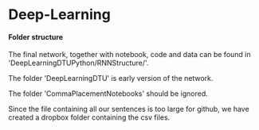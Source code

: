 # Deep-Learning

#### Folder structure
The final network, together with notebook, code and data can be found in 'DeepLearningDTUPython/RNNStructure/'. 

The folder 'DeepLearningDTU' is early version of the network. 

The folder 'CommaPlacementNotebooks' should be ignored.

Since the file containing all our sentences is too large for github, we have created a dropbox folder containing the csv files. 
